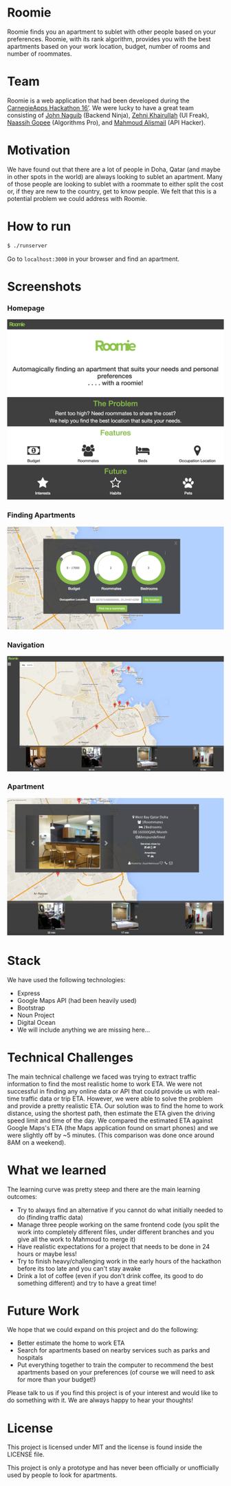 # Roomie

Roomie finds you an apartment to sublet with other people based on your preferences. Roomie, with its rank algorithm, provides you with the best apartments based on your work location, budget, number of rooms and number of roommates.

# Team

Roomie is a web application that had been developed during the [CarnegieApps Hackathon 16’](http://carnegieapps.com). We were lucky to have a great team consisting of [John Naguib](https://github.com/jnaguib) (Backend Ninja), [Zehni Khairullah](https://github.com/zehni) (UI Freak), [Naassih Gopee](https://github.com/ngopee) (Algorithms Pro), and [Mahmoud Alismail](https://github.com/mahmoudalismail) (API Hacker).

# Motivation

We have found out that there are a lot of people in Doha, Qatar (and maybe in other spots in the world) are always looking to sublet an apartment. Many of those people are looking to sublet with a roommate to either split the cost or, if they are new to the country, get to know people. We felt that this is a potential problem we could address with Roomie.

# How to run

```bash
$ ./runserver
```
Go to `localhost:3000` in your browser and find an apartment.

# Screenshots

### Homepage

![homepage](readme_static/homepage.png)

### Finding Apartments

![finding](readme_static/find.png)

### Navigation

![navigation](readme_static/navigation.png)

### Apartment

![view_apartment](readme_static/view_apartment.png)

# Stack

We have used the following technologies:

- Express
- Google Maps API (had been heavily used)
- Bootstrap
- Noun Project
- Digital Ocean
- We will include anything we are missing here...

# Technical Challenges

The main technical challenge we faced was trying to extract traffic information to find the most realistic home to work ETA. We were not successful in finding any online data or API that could provide us with real-time traffic data or trip ETA. However, we were able to solve the problem and provide a pretty realistic ETA. Our solution was to find the home to work distance, using the shortest path, then estimate the ETA given the driving speed limit and time of the day. We compared the estimated ETA against Google Maps's ETA (the Maps application found on smart phones) and we were slightly off by ~5 minutes. (This comparison was done once around 8AM on a weekend).

# What we learned

The learning curve was pretty steep and there are the main learning outcomes:

- Try to always find an alternative if you cannot do what initially needed to do (finding traffic data)
- Manage three people working on the same frontend code (you split the work into completely different files, under different branches and you give all the work to Mahmoud to merge it)
- Have realistic expectations for a project that needs to be done in 24 hours or maybe less!
- Try to finish heavy/challenging work in the early hours of the hackathon before its too late and you can't stay awake
- Drink a lot of coffee (even if you don't drink coffee, its good to do something different) and try to have a great time!

# Future Work

We hope that we could expand on this project and do the following:

- Better estimate the home to work ETA
- Search for apartments based on nearby services such as parks and hospitals
- Put everything together to train the computer to recommend the best apartments based on your preferences (of course we will need to ask for more than your budget!)

Please talk to us if you find this project is of your interest and would like to do something with it. We are always happy to hear your thoughts!

# License

This project is licensed under MIT and the license is found inside the LICENSE file.

This project is only a prototype and has never been officially or unofficially used by people to look for apartments.